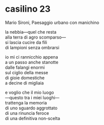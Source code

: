 # casilino 23

Mario Sironi, Paesaggio urbano con manichino

la nebbia—quel che resta  
alla terra di agro scomparso—  
si lascia cucire da fili  
di lampioni senza ombrarsi

io mi ci rannicchio appena  
a un passo anche stanotte  
dalle falangi enormi  
sul ciglio della messe  
di gioie domestiche  
a decine di migliaia

e voglio che il mio luogo  
—questo tra i miei luoghi—  
trattenga la memoria  
di uno sguardo aggrottato  
di una rinuncia feroce  
di una definitiva non-scelta
